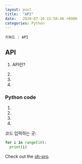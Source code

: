 ```yaml
---
layout: post
title:  "API"
date:   2020-07-10 15:50:46 +0900
categories: Python
---
```


`키워드 : API`

## API 
1. API란?

2. 

3. 

5. 


### Python code
1.  
2. 
3. 
4. 

코드 입력하는 곳:

```python
for i in range(10):
  print(i)
```

Check out the [oh-pro][oh].

[oh]: https://oh-pro.github.io
